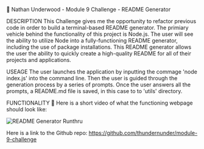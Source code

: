 👦 Nathan Underwood - Module 9 Challenge - README Generator

DESCRIPTION 
This Challenge gives me the opportunity to refactor previous code in order to build a terminal-based README generator. The primiary vehicle behind the functionality of this project is Node.js. The user will see the ability to utilize Node into a fully-functioning README generator, including the use of package installations. This README generator allows the user the ability to quickly create a high-quality README for all of their projects and applications. 

USEAGE
The user launches the application by inputting the commage 'node index.js' into the command line. Then the user is guided through the generation process by a series of prompts. Once the user answers all the prompts, a README.md file is saved, in this case to to 'utils' directory. 

FUNCTIONALITY
📼 Here is a short video of what the functioning webpage should look like:

<img src= "https://github.com/thundernunder/module-9-challenge/blob/main/assets/README%20Generator%20Walk-Thru.mp4"  alt="README Generator Runthru">

Here is a link to the Github repo:
https://github.com/thundernunder/module-9-challenge




